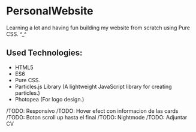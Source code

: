 # PersonalWebsite
Learning a lot and having fun building my website from scratch using Pure CSS. ^_^

## Used Technologies:
* HTML5
* ES6
* Pure CSS.
* Particles.js Library
(A lightweight JavaScript library for creating particles.)
* Photopea 
(For logo design.)

/TODO: Responsivo
/TODO: Hover efect con informacion de las cards 
/TODO: Boton scroll up hasta el final
/TODO: Nightmode 
/TODO: Adjuntar CV
